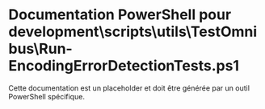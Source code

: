 # Documentation PowerShell pour development\scripts\utils\TestOmnibus\Run-EncodingErrorDetectionTests.ps1

Cette documentation est un placeholder et doit être générée par un outil PowerShell spécifique.
